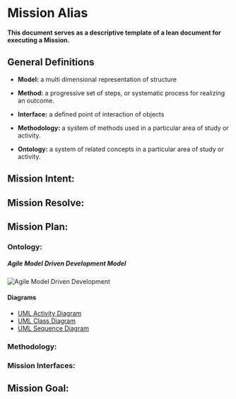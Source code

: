 # Mission Alias
[//the current mission name]:#  

**This document serves as a descriptive template of a lean document for executing a Mission.**  

[//the current mission quick description]:#

## General Definitions
[//the current language defined mission wide]:#
- **Model:** a multi dimensional representation of structure

- **Method:** a progressive set of steps, or systematic process for realizing an outcome.

- **Interface:** a defined point of interaction of objects

- **Methodology:** a system of methods used in a particular area of study or activity.

- **Ontology:** a system of related concepts in a particular area of study or activity.


## Mission Intent:
[//commitments to methods]:#  

## Mission Resolve:
[//commitments to outcomes]:#

## Mission Plan:
[//definitions of methods]:#

### Ontology:
[//mission relevant models]:#

##### Agile Model Driven Development Model 
![Agile Model Driven Development](http://agilemodeling.com/images/AMDD.gif)
#### Diagrams
- [UML Activity Diagram](http://agilemodeling.com/artifacts/activityDiagram.htm)
- [UML Class Diagram](http://agilemodeling.com/artifacts/classDiagram.htm)
- [UML Sequence Diagram](http://agilemodeling.com/artifacts/sequenceDiagram.htm)


### Methodology:
### Mission Interfaces:

## Mission Goal:
[//definitions of outcomes]:#
